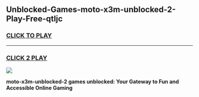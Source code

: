 
## Unblocked-Games-moto-x3m-unblocked-2-Play-Free-qtljc
<h3>
<a href="https://premium76.site?title=moto-x3m-unblocked-2&ref=20M">CLICK TO PLAY</a></h3>
<hr>

<h3>
<a href="https://premium76.site?title=moto-x3m-unblocked-2&ref=20M">CLICK 2 PLAY</a>
  
</h3>

<a href="https://premium76.site?title=moto-x3m-unblocked-2&ref=19M"><img src="https://clearcache.store/games.png"></a>


**moto-x3m-unblocked-2 games unblocked: Your Gateway to Fun and Accessible Online Gaming**
